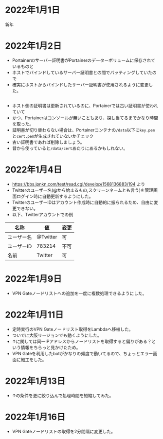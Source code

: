 # 2022年1月1日

新年

# 2022年1月2日

- Portainerのサーバー証明書がPortainerのデーターボリュームに保存されているものと
- ホストでバインドしているサーバー証明書との間でバッティングしていたので
- 確実にホストからバインドしたサーバー証明書が使用されるように変更した。

## 

- ホスト側の証明書は更新されているのに、Portainerでは古い証明書が使われていて
- かつ、Portainerはコンソールが無いこともあり、探し当てるまでかなり時間を取った。
- 証明書が切り替わらない場合は、Portainerコンテナの`/data`以下に`key.pem`と`cert.pem`が生成されていないかチェック
- 古い証明書であれば削除しましょう。
- 昔から使っていると`/data/cert`あたりにあるかもしれない。

# 2022年1月4日

- https://bbs.jpnkn.com/test/read.cgi/develop/1568136883/194 より
- Twitterのユーザー名(@から始まるもの,スクリーンネームとも言う)を管理画面ログイン時に自動更新するようにした。
- TwitterのユーザーIDはアカウント作成時に自動的に振られるため、自由に変更できない。
- 以下、Twitterアカウントでの例

|名称|値|変更|
|---|---|---|
|ユーザー名|@Twitter|可|
|ユーザーID|783214|不可|
|名前|Twitter|可|

# 2022年1月9日

- VPN Gateノードリストへの追加を一度に複数処理できるようにした。

# 2022年1月11日

- 定時実行のVPN Gateノードリスト取得をLambdaへ移植した。
- ついでに大阪リージョンでも動くようにした。
- ↑に関しては同一IPアドレスからノードリストを取得すると偏りがある？という情報をちらっと見かけたため。
- VPN Gateを利用したbotがかなりの頻度で動いてるので、ちょっとエラー画面に細工をした。

# 2022年1月13日

- ↑の条件を更に絞り込んで処理時間を短縮してみた。

# 2022年1月16日

- VPN Gateノードリストの取得を2分間隔に変更した。
